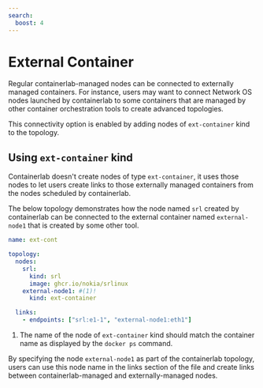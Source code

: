 ```yaml
---
search:
  boost: 4
---
```


# External Container

Regular containerlab-managed nodes can be connected to externally managed containers. For instance, users may want to connect Network OS nodes launched by containerlab to some containers that are managed by other container orchestration tools to create advanced topologies.

This connectivity option is enabled by adding nodes of `ext-container` kind to the topology.

## Using `ext-container` kind

Containerlab doesn't create nodes of type `ext-container`, it uses those nodes to let users create links to those externally managed containers from the nodes scheduled by containerlab.

The below topology demonstrates how the node named `srl` created by containerlab can be connected to the external container named `external-node1` that is created by some other tool.

```yaml
name: ext-cont

topology:
  nodes:
    srl:
      kind: srl
      image: ghcr.io/nokia/srlinux
    external-node1: #(1)!
      kind: ext-container

  links:
    - endpoints: ["srl:e1-1", "external-node1:eth1"]
```

1. The name of the node of `ext-container` kind should match the container name as displayed by the `docker ps` command.

By specifying the node `external-node1` as part of the containerlab topology, users can use this node name in the links section of the file and create links between containerlab-managed and externally-managed nodes.
